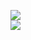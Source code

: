 [![](https://img.shields.io/badge/Made%20With-Github%20Spray-lightgrey.svg?style=for-the-badge&logo=github)](https://github.com/Annihil/github-spray#18421)  
[![](https://i.imgur.com/2DrTn0Z.gif)](https://github.com/Annihil/github-spray)